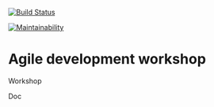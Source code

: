 [![Build Status](https://travis-ci.org/fltoledo/agile-developer-2017-test.svg?branch=master)](https://travis-ci.org/fltoledo/agile-developer-2017-test)

[![Maintainability](https://api.codeclimate.com/v1/badges/4d9b317600fe5bb3c689/maintainability)](https://codeclimate.com/github/fltoledo/agile-developer-2017-test/maintainability)


# Agile development workshop

Workshop

Doc